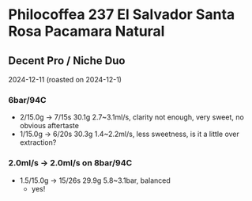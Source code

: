 # Philocoffea 237 El Salvador Santa Rosa Pacamara Natural

## Decent Pro / Niche Duo

2024-12-11 (roasted on 2024-12-1)

### 6bar/94C

- 2/15.0g -> 7/15s 30.1g 2.7\~3.1ml/s, clarity not enough, very sweet, no obvious aftertaste
- 1/15.0g -> 6/20s 30.3g 1.4\~2.2ml/s, less sweetness, is it a little over extraction?

### 2.0ml/s -> 2.0ml/s on 8bar/94C

- 1.5/15.0g -> 15/26s 29.9g 5.8\~3.1bar, balanced
  - yes!
